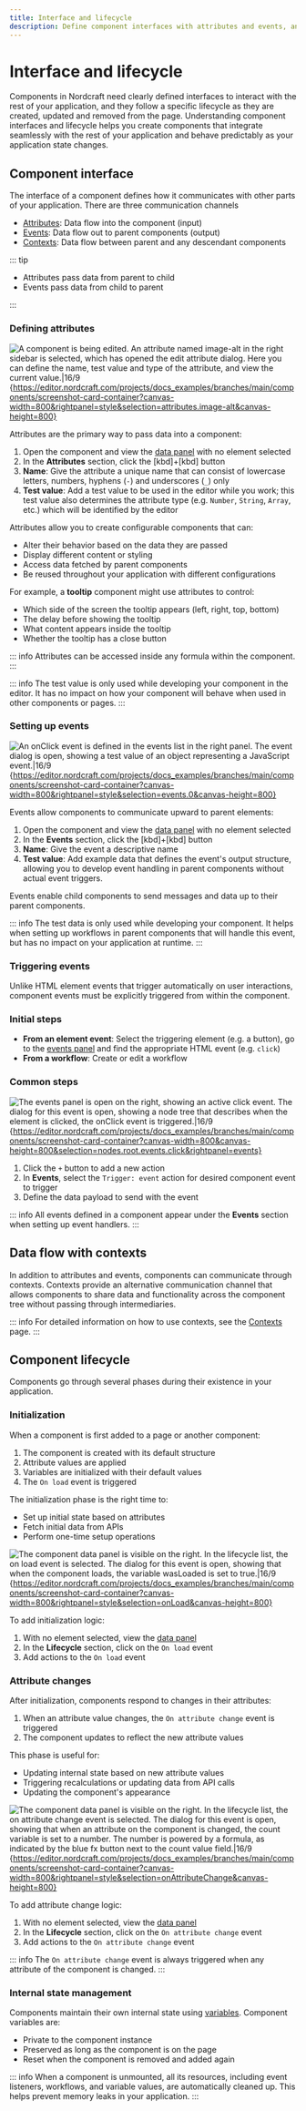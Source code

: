 ```yaml
---
title: Interface and lifecycle
description: Define component interfaces with attributes and events, and control behavior at initialization, update and removal phases in the component lifecycle.
---
```


# Interface and lifecycle

Components in Nordcraft need clearly defined interfaces to interact with the rest of your application, and they follow a specific lifecycle as they are created, updated and removed from the page. Understanding component interfaces and lifecycle helps you create components that integrate seamlessly with the rest of your application and behave predictably as your application state changes.

## Component interface

The interface of a component defines how it communicates with other parts of your application. There are three communication channels

- [Attributes](#defining-attributes): Data flow into the component (input)
- [Events](#setting-up-events): Data flow out to parent components (output)
- [Contexts](#data-flow-with-contexts): Data flow between parent and any descendant components

::: tip

- Attributes pass data from parent to child
- Events pass data from child to parent

:::

### Defining attributes

![A component is being edited. An attribute named image-alt in the right sidebar is selected, which has opened the edit attribute dialog. Here you can define the name, test value and type of the attribute, and view the current value.|16/9](define-an-attribute.webp 'Define an attribute'){https://editor.nordcraft.com/projects/docs_examples/branches/main/components/screenshot-card-container?canvas-width=800&rightpanel=style&selection=attributes.image-alt&canvas-height=800}

Attributes are the primary way to pass data into a component:

1. Open the component and view the [data panel](/the-editor/data-panel) with no element selected
2. In the **Attributes** section, click the [kbd]+[kbd] button
3. **Name**: Give the attribute a unique name that can consist of lowercase letters, numbers, hyphens (`-`) and underscores (`_`) only
4. **Test value**: Add a test value to be used in the editor while you work; this test value also determines the attribute type (e.g. `Number`, `String`, `Array`, etc.) which will be identified by the editor

Attributes allow you to create configurable components that can:

- Alter their behavior based on the data they are passed
- Display different content or styling
- Access data fetched by parent components
- Be reused throughout your application with different configurations

For example, a **tooltip** component might use attributes to control:

- Which side of the screen the tooltip appears (left, right, top, bottom)
- The delay before showing the tooltip
- What content appears inside the tooltip
- Whether the tooltip has a close button

::: info
Attributes can be accessed inside any formula within the component.
:::

::: info
The test value is only used while developing your component in the editor. It has no impact on how your component will behave when used in other components or pages.
:::

### Setting up events

![An onClick event is defined in the events list in the right panel. The event dialog is open, showing a test value of an object representing a JavaScript event.|16/9](set-up-an-event.webp 'Set up an event'){https://editor.nordcraft.com/projects/docs_examples/branches/main/components/screenshot-card-container?canvas-width=800&rightpanel=style&selection=events.0&canvas-height=800}

Events allow components to communicate upward to parent elements:

1. Open the component and view the [data panel](/the-editor/data-panel) with no element selected
2. In the **Events** section, click the [kbd]+[kbd] button
3. **Name**: Give the event a descriptive name
4. **Test value**: Add example data that defines the event's output structure, allowing you to develop event handling in parent components without actual event triggers.

Events enable child components to send messages and data up to their parent components.

::: info
The test data is only used while developing your component. It helps when setting up workflows in parent components that will handle this event, but has no impact on your application at runtime.
:::

### Triggering events

Unlike HTML element events that trigger automatically on user interactions, component events must be explicitly triggered from within the component.

### Initial steps

- **From an element event**: Select the triggering element (e.g. a button), go to the [events panel](/the-editor/element-panel#events-panel) and find the appropriate HTML event (e.g. `click`)
- **From a workflow**: Create or edit a workflow

### Common steps

![The events panel is open on the right, showing an active click event. The dialog for this event is open, showing a node tree that describes when the element is clicked, the onClick event is triggered.|16/9](trigger-an-event.webp 'Trigger an event'){https://editor.nordcraft.com/projects/docs_examples/branches/main/components/screenshot-card-container?canvas-width=800&canvas-height=800&selection=nodes.root.events.click&rightpanel=events}

1. Click the `+` button to add a new action
2. In **Events**, select the `Trigger: event` action for desired component event to trigger
3. Define the data payload to send with the event

::: info
All events defined in a component appear under the **Events** section when setting up event handlers.
:::

## Data flow with contexts

In addition to attributes and events, components can communicate through contexts. Contexts provide an alternative communication channel that allows components to share data and functionality across the component tree without passing through intermediaries.

::: info
For detailed information on how to use contexts, see the [Contexts](/contexts/overview) page.
:::

## Component lifecycle

Components go through several phases during their existence in your application.

### Initialization

When a component is first added to a page or another component:

1. The component is created with its default structure
2. Attribute values are applied
3. Variables are initialized with their default values
4. The `On load` event is triggered

The initialization phase is the right time to:

- Set up initial state based on attributes
- Fetch initial data from APIs
- Perform one-time setup operations

![The component data panel is visible on the right. In the lifecycle list, the on load event is selected. The dialog for this event is open, showing that when the component loads, the variable wasLoaded is set to true.|16/9](add-initialization-logic.webp 'Add initialization logic'){https://editor.nordcraft.com/projects/docs_examples/branches/main/components/screenshot-card-container?canvas-width=800&rightpanel=style&selection=onLoad&canvas-height=800}

To add initialization logic:

1. With no element selected, view the [data panel](/the-editor/data-panel)
2. In the **Lifecycle** section, click on the `On load` event
3. Add actions to the `On load` event

### Attribute changes

After initialization, components respond to changes in their attributes:

1. When an attribute value changes, the `On attribute change` event is triggered
2. The component updates to reflect the new attribute values

This phase is useful for:

- Updating internal state based on new attribute values
- Triggering recalculations or updating data from API calls
- Updating the component's appearance

![The component data panel is visible on the right. In the lifecycle list, the on attribute change event is selected. The dialog for this event is open, showing that when an attribute on the component is changed, the count variable is set to a number. The number is powered by a formula, as indicated by the blue fx button next to the count value field.|16/9](add-logic-on-attribute-change.webp 'Add logic on attribute change'){https://editor.nordcraft.com/projects/docs_examples/branches/main/components/screenshot-card-container?canvas-width=800&rightpanel=style&selection=onAttributeChange&canvas-height=800}

To add attribute change logic:

1. With no element selected, view the [data panel](/the-editor/data-panel)
2. In the **Lifecycle** section, click on the `On attribute change` event
3. Add actions to the `On attribute change` event

::: info
The `On attribute change` event is always triggered when any attribute of the component is changed.
:::

### Internal state management

Components maintain their own internal state using [variables](/variables/overview). Component variables are:

- Private to the component instance
- Preserved as long as the component is on the page
- Reset when the component is removed and added again

::: info
When a component is unmounted, all its resources, including event listeners, workflows, and variable values, are automatically cleaned up. This helps prevent memory leaks in your application.
:::
